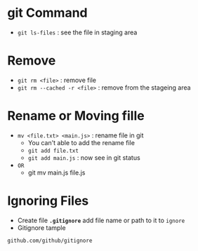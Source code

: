 # git Command 
- `git ls-files` : see the file in staging area
# Remove
- `git rm <file>` : remove file
- `git rm --cached -r <file>` : remove from the stageing area
# 
# Rename or Moving fille
- `mv <file.txt> <main.js>` : rename file in git
    - You can't able to add the rename file
    - `git add file.txt`
    - `git add main.js` : now see in git status
- `OR`
  - git mv main.js file.js

# Ignoring Files
- Create file **`.gitignore`** add file name or path to it to `ignore`
- Gitignore tample
```
github.com/github/gitignore
```

